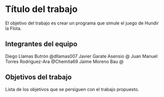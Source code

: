 # Título del trabajo
El objetivo del trabajo es crear un programa que simule el juego de Hundir la Flota.

## Integrantes del equipo

Diego Llamas Butrón @dllamas007
Javier Garate Asensio @
Juan Manuel Torres Rodriguez-Ara @Chemita69
Jaime Moreno Bau @

## Objetivos del trabajo

Lista de los objetivos que se persiguen con el trabajo propuesto.
